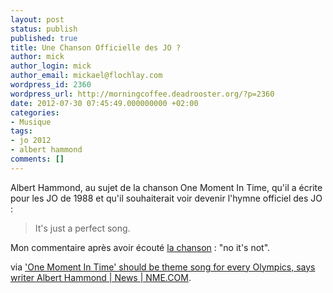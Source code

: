 ```yaml
---
layout: post
status: publish
published: true
title: Une Chanson Officielle des JO ?
author: mick
author_login: mick
author_email: mickael@flochlay.com
wordpress_id: 2360
wordpress_url: http://morningcoffee.deadrooster.org/?p=2360
date: 2012-07-30 07:45:49.000000000 +02:00
categories:
- Musique
tags:
- jo 2012
- albert hammond
comments: []
---
```

Albert Hammond, au sujet de la chanson One Moment In Time, qu'il a écrite pour les JO de 1988 et qu'il souhaiterait voir devenir l'hymne officiel des JO :
<blockquote>It's just a perfect song.</blockquote>
Mon commentaire après avoir écouté <a href="http://youtu.be/poaXgXQmdIo">la chanson</a> : "no it's not".

via <a href="http://www.nme.com/news/miscellaneous/65176">'One Moment In Time' should be theme song for every Olympics, says writer Albert Hammond | News | NME.COM</a>.
